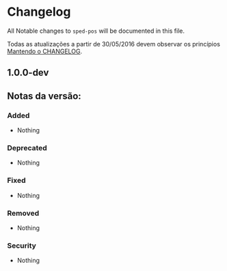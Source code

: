 # Changelog

All Notable changes to `sped-pos` will be documented in this file.

Todas as atualizações a partir de 30/05/2016 devem observar os princípios [Mantendo o CHANGELOG](http://keepachangelog.com/).

## 1.0.0-dev

## Notas da versão:

### Added
- Nothing

### Deprecated
- Nothing

### Fixed
- Nothing

### Removed
- Nothing

### Security
- Nothing
